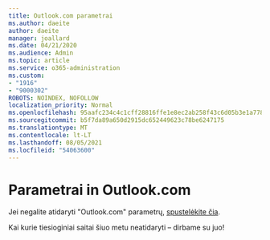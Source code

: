 ```yaml
---
title: Outlook.com parametrai
ms.author: daeite
author: daeite
manager: joallard
ms.date: 04/21/2020
ms.audience: Admin
ms.topic: article
ms.service: o365-administration
ms.custom:
- "1916"
- "9000302"
ROBOTS: NOINDEX, NOFOLLOW
localization_priority: Normal
ms.openlocfilehash: 95aafc234c4c1cff28816ffe1e8ec2ab258f43c6d05b3e1a778ad1a701235512
ms.sourcegitcommit: b5f7da89a650d2915dc652449623c78be6247175
ms.translationtype: MT
ms.contentlocale: lt-LT
ms.lasthandoff: 08/05/2021
ms.locfileid: "54063600"
---
```

# <a name="settings-in-outlookcom"></a>Parametrai in Outlook.com

Jei negalite atidaryti "Outlook.com" parametrų, [spustelėkite čia](https://outlook.live.com/mail/options/general/timeAndLanguage).

Kai kurie tiesioginiai saitai šiuo metu neatidaryti – dirbame su juo!